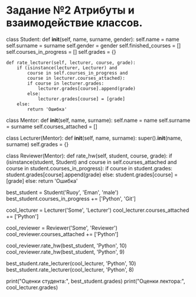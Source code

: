 # Задание №2 Атрибуты и взаимодействие классов.
class Student:
    def __init__(self, name, surname, gender):
        self.name = name
        self.surname = surname
        self.gender = gender
        self.finished_courses = []
        self.courses_in_progress = []
        self.grades = {}

    def rate_lecturer(self, lecturer, course, grade):
        if (isinstance(lecturer, Lecturer) and 
            course in self.courses_in_progress and 
            course in lecturer.courses_attached):
            if course in lecturer.grades:
                lecturer.grades[course].append(grade)
            else:
                lecturer.grades[course] = [grade]
        else:
            return 'Ошибка'


class Mentor:
    def __init__(self, name, surname):
        self.name = name
        self.surname = surname
        self.courses_attached = []


class Lecturer(Mentor):
    def __init__(self, name, surname):
        super().__init__(name, surname)
        self.grades = {}


class Reviewer(Mentor):
    def rate_hw(self, student, course, grade):
        if (isinstance(student, Student) and 
            course in self.courses_attached and 
            course in student.courses_in_progress):
            if course in student.grades:
                student.grades[course].append(grade)
            else:
                student.grades[course] = [grade]
        else:
            return 'Ошибка'



best_student = Student('Ruoy', 'Eman', 'male')
best_student.courses_in_progress += ['Python', 'Git']

cool_lecturer = Lecturer('Some', 'Lecturer')
cool_lecturer.courses_attached += ['Python']

cool_reviewer = Reviewer('Some', 'Reviewer')
cool_reviewer.courses_attached += ['Python']


cool_reviewer.rate_hw(best_student, 'Python', 10)
cool_reviewer.rate_hw(best_student, 'Python', 9)

best_student.rate_lecturer(cool_lecturer, 'Python', 10)
best_student.rate_lecturer(cool_lecturer, 'Python', 8)


print("Оценки студента:", best_student.grades)
print("Оценки лектора:", cool_lecturer.grades)